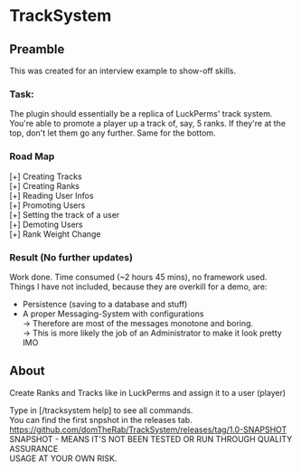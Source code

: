 # TrackSystem

## Preamble

This was created for an interview example to show-off skills.

### Task: 
The plugin should essentially be a replica of LuckPerms' track system. You're able to promote a player up a track of, say, 5 ranks. If they're at the top, don't let them go any further. Same for the bottom.

### Road Map
[+] Creating Tracks</br> 
[+] Creating Ranks</br> 
[+] Reading User Infos</br> 
[+] Promoting Users</br> 
[+] Setting the track of a user</br> 
[+] Demoting Users</br> 
[+] Rank Weight Change</br> 

### Result (No further updates)

Work done. Time consumed (~2 hours 45 mins), no framework used. </br> 
Things I have not included, because they are overkill for a demo, are:</br> 
- Persistence (saving to a database and stuff)</br> 
- A proper Messaging-System with configurations</br> 
    -> Therefore are most of the messages monotone and boring. </br> 
    -> This is more likely the job of an Administrator to make it look pretty IMO </br> 

## About

Create Ranks and Tracks like in LuckPerms and assign it to a user (player)</br> 

Type in [/tracksystem help] to see all commands.</br> 
You can find the first snpshot in the releases tab.</br> 
https://github.com/domTheRab/TrackSystem/releases/tag/1.0-SNAPSHOT
</br> 
SNAPSHOT - MEANS IT'S NOT BEEN TESTED OR RUN THROUGH QUALITY ASSURANCE</br> 
USAGE AT YOUR OWN RISK.</br> 
